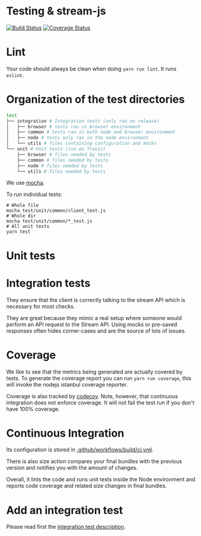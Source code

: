 # Testing & stream-js

[![Build Status](https://travis-ci.org/GetStream/stream-js.svg?branch=master)](https://travis-ci.org/GetStream/stream-js)
[![Coverage Status](https://img.shields.io/coveralls/GetStream/stream-js.svg)](https://coveralls.io/r/GetStream/stream-js?branch=master)

# Lint

Your code should always be clean when doing `yarn run lint`. It runs `eslint`.

# Organization of the test directories

```bash
test
├── integration # Integration tests (only ran on release)
│   ├── browser # tests ran in browser environment
│   ├── common # tests ran in both node and browser environment
│   ├── node # tests only ran in the node environment
│   └── utils # files containing configuration and mocks
└── unit # Unit tests (run on Travis)
    ├── browser # files needed by tests
    ├── common # files needed by tests
    ├── node # files needed by tests
    └── utils # files needed by tests
```

We use [mocha](https://mochajs.org/).

To run individual tests:

```
# Whole file
mocha test/unit/common/client_test.js
# Whole dir
mocha test/unit/common/*_test.js
# All unit tests
yarn test
```

# Unit tests

# Integration tests

They ensure that the client is correctly talking to the stream API which is necessary for most checks.

They are great because they mimic a real setup where someone would perform an API request to the Stream API. Using mocks or pre-saved responses often hides corner-cases and are the source of lots of issues.

# Coverage

We like to see that the metrics being generated are actually covered by tests. To generate the coverage report you can run `yarn run coverage`, this will invoke the nodejs istanbul coverage reporter.

Coverage is also tracked by [codecov](https://codecov.io/gh/GetStream/stream-js). Note, however, that continuous integration does not enforce coverage. It will not fail the test run if you don't have 100% coverage.

# Continuous Integration

Its configuration is stored in [.github/workflows/build/ci.yml](../.github/workflows/ci.yml).

There is also size action compares your final bundles with the previous version and notifies you with the amount of changes.

Overall, it lints the code and runs unit tests inside the Node environment and reports code coverage and related size changes in final bundles.

# Add an integration test

Please read first the [integration test description](#integration-tests).
